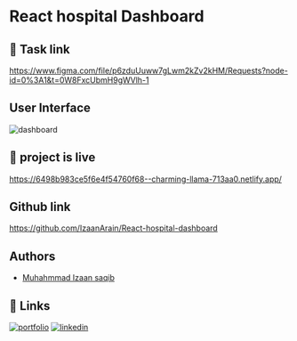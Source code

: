 # React hospital Dashboard

## 🔗 Task link
https://www.figma.com/file/p6zduUuww7gLwm2kZv2kHM/Requests?node-id=0%3A1&t=0W8FxcUbmH9gWVlh-1

## User Interface
![dashboard](https://github.com/IzaanArain/React-hospital-dashboard/assets/102476680/0de5f6d7-5205-44ec-8f11-d66c684cae0a)

## 🔗 project is live 
https://6498b983ce5f6e4f54760f68--charming-llama-713aa0.netlify.app/

## Github link
https://github.com/IzaanArain/React-hospital-dashboard

## Authors
- [Muhahmmad Izaan saqib](https://github.com/IzaanArain)

## 🔗 Links
[![portfolio](https://img.shields.io/badge/my_portfolio-000?style=for-the-badge&logo=ko-fi&logoColor=white)](https://github.com/IzaanArain)
[![linkedin](https://img.shields.io/badge/linkedin-0A66C2?style=for-the-badge&logo=linkedin&logoColor=white)](https://www.linkedin.com/in/izaan-saquib/)

